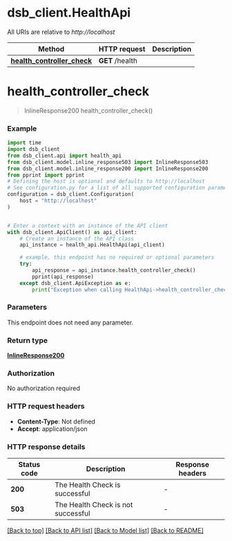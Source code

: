 # dsb_client.HealthApi

All URIs are relative to *http://localhost*

Method | HTTP request | Description
------------- | ------------- | -------------
[**health_controller_check**](HealthApi.md#health_controller_check) | **GET** /health | 


# **health_controller_check**
> InlineResponse200 health_controller_check()



### Example

```python
import time
import dsb_client
from dsb_client.api import health_api
from dsb_client.model.inline_response503 import InlineResponse503
from dsb_client.model.inline_response200 import InlineResponse200
from pprint import pprint
# Defining the host is optional and defaults to http://localhost
# See configuration.py for a list of all supported configuration parameters.
configuration = dsb_client.Configuration(
    host = "http://localhost"
)


# Enter a context with an instance of the API client
with dsb_client.ApiClient() as api_client:
    # Create an instance of the API class
    api_instance = health_api.HealthApi(api_client)

    # example, this endpoint has no required or optional parameters
    try:
        api_response = api_instance.health_controller_check()
        pprint(api_response)
    except dsb_client.ApiException as e:
        print("Exception when calling HealthApi->health_controller_check: %s\n" % e)
```


### Parameters
This endpoint does not need any parameter.

### Return type

[**InlineResponse200**](InlineResponse200.md)

### Authorization

No authorization required

### HTTP request headers

 - **Content-Type**: Not defined
 - **Accept**: application/json


### HTTP response details
| Status code | Description | Response headers |
|-------------|-------------|------------------|
**200** | The Health Check is successful |  -  |
**503** | The Health Check is not successful |  -  |

[[Back to top]](#) [[Back to API list]](../README.md#documentation-for-api-endpoints) [[Back to Model list]](../README.md#documentation-for-models) [[Back to README]](../README.md)

